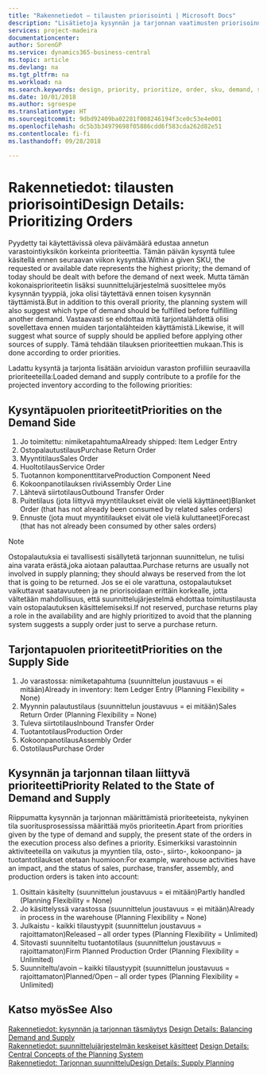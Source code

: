 ```yaml
---
title: "Rakennetiedot – tilausten priorisointi | Microsoft Docs"
description: "Lisätietoja kysynnän ja tarjonnan vaatimusten priorisoinnista."
services: project-madeira
documentationcenter: 
author: SorenGP
ms.service: dynamics365-business-central
ms.topic: article
ms.devlang: na
ms.tgt_pltfrm: na
ms.workload: na
ms.search.keywords: design, priority, prioritize, order, sku, demand, supply
ms.date: 10/01/2018
ms.author: sgroespe
ms.translationtype: HT
ms.sourcegitcommit: 9dbd92409ba02281f008246194f3ce0c53e4e001
ms.openlocfilehash: dc5b3b34979698f05886cdd6f583cda262d82e51
ms.contentlocale: fi-fi
ms.lasthandoff: 09/28/2018

---
```

# <a name="design-details-prioritizing-orders"></a><span data-ttu-id="9523b-103">Rakennetiedot: tilausten priorisointi</span><span class="sxs-lookup"><span data-stu-id="9523b-103">Design Details: Prioritizing Orders</span></span>
<span data-ttu-id="9523b-104">Pyydetty tai käytettävissä oleva päivämäärä edustaa annetun varastointiyksikön korkeinta prioriteettia. Tämän päivän kysyntä tulee käsitellä ennen seuraavan viikon kysyntää.</span><span class="sxs-lookup"><span data-stu-id="9523b-104">Within a given SKU, the requested or available date represents the highest priority; the demand of today should be dealt with before the demand of next week.</span></span> <span data-ttu-id="9523b-105">Mutta tämän kokonaisprioriteetin lisäksi suunnittelujärjestelmä suosittelee myös kysynnän tyyppiä, joka olisi täytettävä ennen toisen kysynnän täyttämistä.</span><span class="sxs-lookup"><span data-stu-id="9523b-105">But in addition to this overall priority, the planning system will also suggest which type of demand should be fulfilled before fulfilling another demand.</span></span> <span data-ttu-id="9523b-106">Vastaavasti se ehdottaa mitä tarjontalähdettä olisi sovellettava ennen muiden tarjontalähteiden käyttämistä.</span><span class="sxs-lookup"><span data-stu-id="9523b-106">Likewise, it will suggest what source of supply should be applied before applying other sources of supply.</span></span> <span data-ttu-id="9523b-107">Tämä tehdään tilauksen prioriteettien mukaan.</span><span class="sxs-lookup"><span data-stu-id="9523b-107">This is done according to order priorities.</span></span>  
  
<span data-ttu-id="9523b-108">Ladattu kysyntä ja tarjonta lisätään arvioidun varaston profiiliin seuraavilla prioriteeteilla:</span><span class="sxs-lookup"><span data-stu-id="9523b-108">Loaded demand and supply contribute to a profile for the projected inventory according to the following priorities:</span></span>  
  
## <a name="priorities-on-the-demand-side"></a><span data-ttu-id="9523b-109">Kysyntäpuolen prioriteetit</span><span class="sxs-lookup"><span data-stu-id="9523b-109">Priorities on the Demand Side</span></span>  
1. <span data-ttu-id="9523b-110">Jo toimitettu: nimiketapahtuma</span><span class="sxs-lookup"><span data-stu-id="9523b-110">Already shipped: Item Ledger Entry</span></span>  
2. <span data-ttu-id="9523b-111">Ostopalautustilaus</span><span class="sxs-lookup"><span data-stu-id="9523b-111">Purchase Return Order</span></span>  
3. <span data-ttu-id="9523b-112">Myyntitilaus</span><span class="sxs-lookup"><span data-stu-id="9523b-112">Sales Order</span></span>  
4. <span data-ttu-id="9523b-113">Huoltotilaus</span><span class="sxs-lookup"><span data-stu-id="9523b-113">Service Order</span></span>  
5. <span data-ttu-id="9523b-114">Tuotannon komponenttitarve</span><span class="sxs-lookup"><span data-stu-id="9523b-114">Production Component Need</span></span>  
6. <span data-ttu-id="9523b-115">Kokoonpanotilauksen rivi</span><span class="sxs-lookup"><span data-stu-id="9523b-115">Assembly Order Line</span></span>  
7. <span data-ttu-id="9523b-116">Lähtevä siirtotilaus</span><span class="sxs-lookup"><span data-stu-id="9523b-116">Outbound Transfer Order</span></span>  
8. <span data-ttu-id="9523b-117">Puitetilaus (jota liittyvä myyntitilaukset eivät ole vielä käyttäneet)</span><span class="sxs-lookup"><span data-stu-id="9523b-117">Blanket Order (that has not already been consumed by related sales orders)</span></span>  
9. <span data-ttu-id="9523b-118">Ennuste (jota muut myyntitilaukset eivät ole vielä kuluttaneet)</span><span class="sxs-lookup"><span data-stu-id="9523b-118">Forecast (that has not already been consumed by other sales orders)</span></span>  
  
> [!NOTE]  
>  <span data-ttu-id="9523b-119">Ostopalautuksia ei tavallisesti sisällytetä tarjonnan suunnittelun, ne tulisi aina varata erästä,joka aiotaan palauttaa.</span><span class="sxs-lookup"><span data-stu-id="9523b-119">Purchase returns are usually not involved in supply planning; they should always be reserved from the lot that is going to be returned.</span></span> <span data-ttu-id="9523b-120">Jos se ei ole varattuna, ostopalautukset vaikuttavat saatavuuteen ja ne priorisoidaan erittäin korkealle, jotta vältetään mahdollisuus, että suunnittelujärjestelmä ehdottaa toimitustilausta vain ostopalautuksen käsittelemiseksi.</span><span class="sxs-lookup"><span data-stu-id="9523b-120">If not reserved, purchase returns play a role in the availability and are highly prioritized to avoid that the planning system suggests a supply order just to serve a purchase return.</span></span>  
  
## <a name="priorities-on-the-supply-side"></a><span data-ttu-id="9523b-121">Tarjontapuolen prioriteetit</span><span class="sxs-lookup"><span data-stu-id="9523b-121">Priorities on the Supply Side</span></span>  
1. <span data-ttu-id="9523b-122">Jo varastossa: nimiketapahtuma (suunnittelun joustavuus = ei mitään)</span><span class="sxs-lookup"><span data-stu-id="9523b-122">Already in inventory: Item Ledger Entry (Planning Flexibility = None)</span></span>  
2. <span data-ttu-id="9523b-123">Myynnin palautustilaus (suunnittelun joustavuus = ei mitään)</span><span class="sxs-lookup"><span data-stu-id="9523b-123">Sales Return Order (Planning Flexibility = None)</span></span>  
3. <span data-ttu-id="9523b-124">Tuleva siirtotilaus</span><span class="sxs-lookup"><span data-stu-id="9523b-124">Inbound Transfer Order</span></span>  
4. <span data-ttu-id="9523b-125">Tuotantotilaus</span><span class="sxs-lookup"><span data-stu-id="9523b-125">Production Order</span></span>  
5. <span data-ttu-id="9523b-126">Kokoonpanotilaus</span><span class="sxs-lookup"><span data-stu-id="9523b-126">Assembly Order</span></span>  
6. <span data-ttu-id="9523b-127">Ostotilaus</span><span class="sxs-lookup"><span data-stu-id="9523b-127">Purchase Order</span></span>  
  
## <a name="priority-related-to-the-state-of-demand-and-supply"></a><span data-ttu-id="9523b-128">Kysynnän ja tarjonnan tilaan liittyvä prioriteetti</span><span class="sxs-lookup"><span data-stu-id="9523b-128">Priority Related to the State of Demand and Supply</span></span>  
<span data-ttu-id="9523b-129">Riippumatta kysynnän ja tarjonnan määrittämistä prioriteeteista, nykyinen tila suoritusprosessissa määrittää myös prioriteetin.</span><span class="sxs-lookup"><span data-stu-id="9523b-129">Apart from priorities given by the type of demand and supply, the present state of the orders in the execution process also defines a priority.</span></span> <span data-ttu-id="9523b-130">Esimerkiksi varastoinnin aktiviteeteilla on vaikutus ja myyntien tila, osto-, siirto-, kokoonpano- ja tuotantotilaukset otetaan huomioon:</span><span class="sxs-lookup"><span data-stu-id="9523b-130">For example, warehouse activities have an impact, and the status of sales, purchase, transfer, assembly, and production orders is taken into account:</span></span>  
  
1. <span data-ttu-id="9523b-131">Osittain käsitelty (suunnittelun joustavuus = ei mitään)</span><span class="sxs-lookup"><span data-stu-id="9523b-131">Partly handled (Planning Flexibility = None)</span></span>  
2. <span data-ttu-id="9523b-132">Jo käsittelyssä varastossa (suunnittelun joustavuus = ei mitään)</span><span class="sxs-lookup"><span data-stu-id="9523b-132">Already in process in the warehouse (Planning Flexibility = None)</span></span>  
3. <span data-ttu-id="9523b-133">Julkaistu - kaikki tilaustyypit (suunnittelun joustavuus = rajoittamaton)</span><span class="sxs-lookup"><span data-stu-id="9523b-133">Released – all order types (Planning Flexibility = Unlimited)</span></span>  
4. <span data-ttu-id="9523b-134">Sitovasti suunniteltu tuotantotilaus (suunnittelun joustavuus = rajoittamaton)</span><span class="sxs-lookup"><span data-stu-id="9523b-134">Firm Planned Production Order (Planning Flexibility = Unlimited)</span></span>  
5. <span data-ttu-id="9523b-135">Suunniteltu/avoin – kaikki tilaustyypit (suunnittelun joustavuus = rajoittamaton)</span><span class="sxs-lookup"><span data-stu-id="9523b-135">Planned/Open – all order types (Planning Flexibility = Unlimited)</span></span>  
  
## <a name="see-also"></a><span data-ttu-id="9523b-136">Katso myös</span><span class="sxs-lookup"><span data-stu-id="9523b-136">See Also</span></span>  
<span data-ttu-id="9523b-137">[Rakennetiedot: kysynnän ja tarjonnan täsmäytys](design-details-balancing-demand-and-supply.md) </span><span class="sxs-lookup"><span data-stu-id="9523b-137">[Design Details: Balancing Demand and Supply](design-details-balancing-demand-and-supply.md) </span></span>  
<span data-ttu-id="9523b-138">[Rakennetiedot: suunnittelujärjestelmän keskeiset käsitteet](design-details-central-concepts-of-the-planning-system.md) </span><span class="sxs-lookup"><span data-stu-id="9523b-138">[Design Details: Central Concepts of the Planning System](design-details-central-concepts-of-the-planning-system.md) </span></span>  
[<span data-ttu-id="9523b-139">Rakennetiedot: Tarjonnan suunnittelu</span><span class="sxs-lookup"><span data-stu-id="9523b-139">Design Details: Supply Planning</span></span>](design-details-supply-planning.md)
